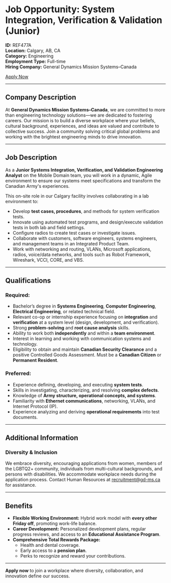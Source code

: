 # Job Opportunity: System Integration, Verification & Validation (Junior)  
**ID:** REF477A  
**Location:** Calgary, AB, CA  
**Category:** Engineering  
**Employment Type:** Full-time  
**Hiring Company:** General Dynamics Mission Systems–Canada  

[Apply Now](mailto:recruitment@gd-ms.ca)  

---

## Company Description  

At **General Dynamics Mission Systems–Canada**, we are committed to more than engineering technology solutions—we are dedicated to fostering careers. Our mission is to build a diverse workplace where your beliefs, cultural background, experiences, and ideas are valued and contribute to collective success. Join a community solving critical global problems and working with the brightest engineering minds to drive innovation.

---

## Job Description  

As a **Junior Systems Integration, Verification, and Validation Engineering Analyst** on the Mobile Domain team, you will work in a dynamic, Agile environment to ensure our systems meet specifications and transform the Canadian Army's experiences.  

This on-site role in our Calgary facility involves collaborating in a lab environment to:  

- Develop **test cases, procedures**, and methods for system verification tests.  
- Innovate using automated test programs, and design/execute validation tests in both lab and field settings.  
- Configure radios to create test cases or investigate issues.  
- Collaborate with customers, software engineers, systems engineers, and management teams in an Integrated Product Team.  
- Work with networking and routing, VLANs, Microsoft applications, radios, voice/data networks, and tools such as Robot Framework, Wireshark, VCCI, CORE, and VBS.  

---

## Qualifications  

### **Required:**  

- Bachelor’s degree in **Systems Engineering**, **Computer Engineering**, **Electrical Engineering**, or related technical field.  
- Relevant co-op or internship experience focusing on **integration** and **verification** at a system level (design, development, and verification).  
- Strong **problem-solving** and **root cause analysis** skills.  
- Ability to work both **independently** and within a **team environment**.  
- Interest in learning and working with communication systems and technology.  
- Eligibility to obtain and maintain **Canadian Security Clearance** and a positive Controlled Goods Assessment. Must be a **Canadian Citizen** or **Permanent Resident**.  

### **Preferred:**  

- Experience defining, developing, and executing **system tests**.  
- Skills in investigating, characterizing, and resolving **complex defects**.  
- Knowledge of **Army structure, operational concepts, and systems**.  
- Familiarity with **Ethernet communications**, networking, VLANs, and Internet Protocol (IP).  
- Experience analyzing and deriving **operational requirements** into test documents.  

---

## Additional Information  

### **Diversity & Inclusion**  
We embrace diversity, encouraging applications from women, members of the LGBTQ2+ community, individuals from multi-cultural backgrounds, and persons with disabilities. We accommodate workplace needs during the application process. Contact Human Resources at [recruitment@gd-ms.ca](mailto:recruitment@gd-ms.ca) for assistance.

---

## Benefits  

- **Flexible Working Environment:** Hybrid work model with **every other Friday off**, promoting work-life balance.  
- **Career Development:** Personalized development plans, regular progress reviews, and access to an **Educational Assistance Program**.  
- **Comprehensive Total Rewards Package:**  
  - Health and dental coverage.  
  - Early access to a **pension plan**.  
  - Perks to recognize and reward your contributions.  

---

**Apply now** to join a workplace where diversity, collaboration, and innovation define our success.  
